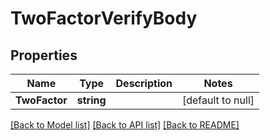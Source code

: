 # TwoFactorVerifyBody

## Properties
Name | Type | Description | Notes
------------ | ------------- | ------------- | -------------
**TwoFactor** | **string** |  | [default to null]

[[Back to Model list]](../README.md#documentation-for-models) [[Back to API list]](../README.md#documentation-for-api-endpoints) [[Back to README]](../README.md)

